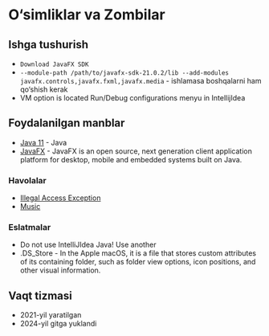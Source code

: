 # O&#8216;simliklar va Zombilar

## Ishga tushurish
- `Download JavaFX SDK`
- `--module-path /path/to/javafx-sdk-21.0.2/lib --add-modules javafx.controls,javafx.fxml,javafx.media` - ishlamasa boshqalarni ham qo&#8216;shish kerak
- VM option is located Run/Debug configurations menyu in IntellijIdea


## Foydalanilgan manblar
- [Java 11](https://www.oracle.com/java/technologies/javase/jdk11-archive-downloads.html) - Java
- [JavaFX](https://openjfx.io/openjfx-docs/) - JavaFX is an open source, next generation client application platform for desktop, mobile and embedded systems built on Java.

### Havolalar
- [Illegal Access Exception](https://stackoverflow.com/questions/70027326/the-media-class-causes-javafx-to-crash)
- [Music](https://tuna.voicemod.net/sound/1c0e0119-817d-471a-a58b-f949a00dd2e7)


### Eslatmalar
- Do not use IntelliJIdea Java! Use another
- .DS_Store - In the Apple macOS, it is a file that stores custom attributes of its containing folder, such as folder view options, icon positions, and other visual information.


## Vaqt tizmasi
- 2021-yil yaratilgan
- 2024-yil gitga yuklandi